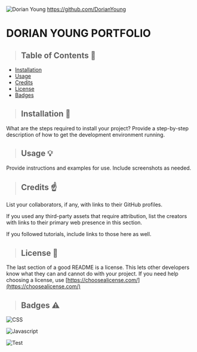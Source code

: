
![Dorian Young](https://scontent.fsac1-1.fna.fbcdn.net/v/t31.0-8/12794848_10204488461411971_5521269955249941147_o.jpg?_nc_cat=106&_nc_oc=AQkOvpHGEvsSQjnC9T1vUxvk5gG469loTvtasXp5_AY8OIfMTKk9w61SaQuyjmyYqyKm29gfsu3Gbh_XO52UVK8n&_nc_ht=scontent.fsac1-1.fna&oh=19467591f178159e1cb6540dbc3c3a41&oe=5E7A307C)
https://github.com/DorianYoung

<h1>DORIAN YOUNG PORTFOLIO</h1>


>  ## **Table of Contents** :notebook:


* [Installation](#installation)
* [Usage](#usage)
* [Credits](#credits)
* [License](#license)
* [Badges](#Badges)



> ## **Installation** :wrench:

What are the steps required to install your project? Provide a step-by-step description of how to get the development environment running.


> ## **Usage** :bulb:

Provide instructions and examples for use. Include screenshots as needed. 


> ## **Credits** :point_up:

List your collaborators, if any, with links to their GitHub profiles.

If you used any third-party assets that require attribution, list the creators with links to their primary web presence in this section.

If you followed tutorials, include links to those here as well.



> ## **License** :lock_with_ink_pen:

The last section of a good README is a license. This lets other developers know what they can and cannot do with your project. If you need help choosing a license, use [https://choosealicense.com/](https://choosealicense.com/)



> ## **Badges** :warning:

![CSS](https://img.shields.io/badge/CSS-50%25-green)

![Javascript](https://img.shields.io/badge/Javascript-50%25-green)

![Test](https://img.shields.io/badge/Test-100%25-blue)

